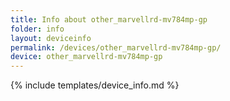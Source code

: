 ```yaml
---
title: Info about other_marvellrd-mv784mp-gp
folder: info
layout: deviceinfo
permalink: /devices/other_marvellrd-mv784mp-gp/
device: other_marvellrd-mv784mp-gp
---
```

{% include templates/device_info.md %}
